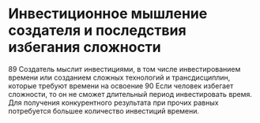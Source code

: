 # Инвестиционное мышление создателя и последствия избегания сложности

89 Создатель мыслит инвестициями, в том числе инвестированием времени или созданием сложных технологий и трансдисциплин, которые требуют времени на освоение
90 Если человек избегает сложности, то он не сможет длительный период инвестировать время. Для получения конкурентного результата при прочих равных потребуется большее количество инвестиций времени.
